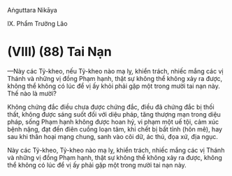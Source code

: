Aṅguttara Nikāya

IX. Phẩm Trưởng Lão

# (VIII) (88) Tai Nạn

—Này các Tỷ-kheo, nếu Tỷ-kheo nào mạ lỵ, khiển trách, nhiếc mắng các vị Thánh và những vị đồng Phạm hạnh, thật sự không thể không xảy ra được, không thể không có lúc để vị ấy khỏi phải gặp một trong mười tai nạn này. Thế nào là mười?

Không chứng đắc điều chưa được chứng đắc, điều đã chứng đắc bị thối thất, không được sáng suốt đối với diệu pháp, tăng thượng mạn trong diệu pháp, sống Phạm hạnh không được hoan hỷ, vi phạm một uế tội, cảm xúc bệnh nặng, đạt đến điên cuồng loạn tâm, khi chết bị bất tỉnh (hôn mê), hay sau khi thân hoại mạng chung, sanh vào cõi dữ, ác thú, đọa xứ, địa ngục.

Này các Tỷ-kheo, Tỷ-kheo nào mạ lỵ, khiển trách, nhiếc mắng các vị Thánh và những vị đồng Phạm hạnh, thật sự không thể không xảy ra được, không thể không có lúc để vị ấy phải gặp một trong mười tai nạn này.

